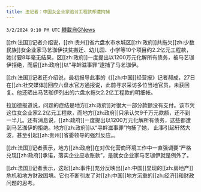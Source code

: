 ```yaml
---
title: 法记者：中国女企业家追讨工程款却遭拘捕
---
```

`3/2/2024 9:10 PM UTC` [轉載自GNews](https://gnews.org/articles/2359623)

[[zh:法国]]记者介绍说，[[zh:贵州]]省六盘水市水城区[[zh:政府]]共拖欠[[zh:少数民族]]女企业家马艺珈伊扶贫搬迁、幼儿园、小学等10个项目约2.2亿元工程款，她讨要8年毫无结果，区[[zh:政府]]一度提出以1200万元化解所有债务，被马艺珈伊拒绝，而后[[zh:政府]]以“寻衅滋事罪”逮捕了马艺珈伊。

[[zh:法国]]记者还介绍说，最初报导此事的《[[zh:中国]]经营报》记者郝成，27日在[[zh:社交媒体]]回应六盘水官方通报说，此前寻求采访多位当地官员，未获回复。他还晒出马艺珈伊列出的六盘水拖欠2.2亿工程款的明细帐。

拉加德报道说，问题的症结是地方[[zh:政府]]对很大一部分款额没有支付。该市欠这位女企业家2.2亿元工程款，而地方[[zh:政府]]只承认欠9千万元款额，还不到一半儿。还有消息说，[[zh:政府]]一度提出以1200万元化解所有债务，这些都遭到马艺珈伊的拒绝。地方[[zh:政府]]以“寻衅滋事罪”拘捕了她， 此事引起轩然大波，甚至引起[[zh:贵州]]省委领导的强烈反应。。

[[zh:法国]]记者表示，地方[[zh:政府]]在对优化营商环境工作中一直强调要“严格兑现[[zh:政府]]承诺，落实企业应收账款”，是就女企业家马艺珈伊就是例外了。

[[zh:法国]]记者表示，这起[[zh:事件]]充分反映出[[zh:中国]]显现的[[zh:房地产]]危机和地方财政困境。它也不断引发了对[[zh:中国]]地方沉重的[[zh:经济]]和财政问题的思考。
